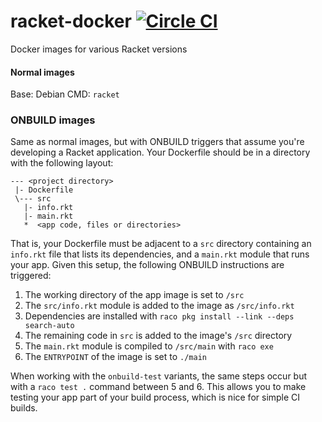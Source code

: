 # racket-docker [![Circle CI](https://circleci.com/gh/jackfirth/racket-docker.svg?style=svg)](https://circleci.com/gh/jackfirth/racket-docker)
Docker images for various Racket versions

#### Normal images

Base: Debian
CMD: `racket`

### ONBUILD images

Same as normal images, but with ONBUILD triggers that assume you're developing a Racket application. Your Dockerfile should be in a directory with the following layout:

```
--- <project directory>
 |- Dockerfile
 \--- src
   |- info.rkt
   |- main.rkt
   *  <app code, files or directories>
```

That is, your Dockerfile must be adjacent to a `src` directory containing an `info.rkt` file that lists its dependencies, and a `main.rkt` module that runs your app. Given this setup, the following ONBUILD instructions are triggered:

1. The working directory of the app image is set to `/src`
2. The `src/info.rkt` module is added to the image as `/src/info.rkt`
3. Dependencies are installed with `raco pkg install --link --deps search-auto`
4. The remaining code in `src` is added to the image's `/src` directory
5. The `main.rkt` module is compiled to `/src/main` with `raco exe`
6. The `ENTRYPOINT` of the image is set to `./main`

When working with the `onbuild-test` variants, the same steps occur but with a `raco test .` command between 5 and 6. This allows you to make testing your app part of your build process, which is nice for simple CI builds.
